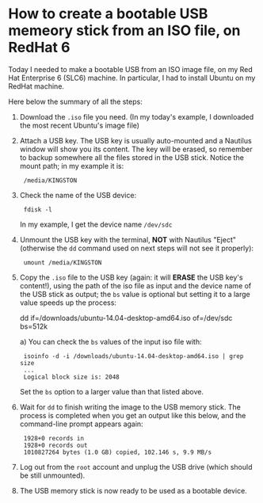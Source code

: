 
# How to create a bootable USB memeory stick from an ISO file, on RedHat 6

Today I needed to make a bootable USB from an ISO image file, on my Red Hat Enterprise 6 (SLC6) machine. In particular, I had to install Ubuntu on my RedHat machine. 

Here below the summary of all the steps:

1. Download the `.iso` file you need. (In my today's example, I downloaded the most recent Ubuntu's image file)
2. Attach a USB key. The USB key is usually auto-mounted and a Nautilus window will show you its content. The key will be erased, so remember to backup somewhere all the files stored in the USB stick. Notice the mount path; in my example it is:
    
        /media/KINGSTON
        
3. Check the name of the USB device:

        fdisk -l
        
   In my example, I get the device name `/dev/sdc`
4. Unmount the USB key with the terminal, **NOT** with Nautilus "Eject" (otherwise the `dd` command used on next steps will not see it properly):

        umount /media/KINGSTON

5. Copy the `.iso` file to the USB key (again: it will **ERASE** the USB key's content!), using the path of the iso file as input and the device name of the USB stick as output; the `bs` value is optional but setting it to a large value speeds up the process:

    dd if=/downloads/ubuntu-14.04-desktop-amd64.iso of=/dev/sdc bs=512k

   a) You can check the `bs` values of the input iso file with:

        isoinfo -d -i /downloads/ubuntu-14.04-desktop-amd64.iso | grep size
        ...
        Logical block size is: 2048

      Set the `bs` option to a larger value than that listed above.
6. Wait for `dd` to finish writing the image to the USB memory stick. The process is completed when you get an output like this below, and the command-line prompt appears again:

        1928+0 records in
        1928+0 records out
        1010827264 bytes (1.0 GB) copied, 102.146 s, 9.9 MB/s

7. Log out from the `root` account and unplug the USB drive (which should be still unmounted).
8. The USB memory stick is now ready to be used as a bootable device.


